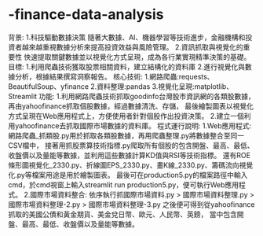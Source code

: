 # -finance-data-analysis
背景:
1.科技驅動數據決策
隨著大數據、AI、機器學習等技術進步，金融機構和投資者越來越重視數據分析來提高投資效益與風險管理。
2.資訊抓取與視覺化的重要性
快速提取關鍵數據並以視覺化方式呈現，成為各行業實現精準決策的基礎。
目標:
1.利用爬蟲技術獲取股票相關資料，建立結構化的資料庫
2.進行視覺化與數據分析，根據結果撰寫洞察報告。
核心技術:
1.網路爬蟲:requests、BeautifulSoup、yfinance
2.資料整理:pandas
3.視覺化呈現:matplotlib、Streamlit
功能:
1.利用網路爬蟲技術抓取goodinfo台灣股市資訊網的各類股數據，再由yahoofinance抓取個股數據，經過數據清洗、存儲，
最後繪製圖表以視覺化方式呈現在Web應用程式上，方便使用者針對個股作出投資決策。
2.建立一個利用yahoofinance去抓取國際市場數據的資料庫。
程式運行說明:
1.Web應用程式:
網路爬蟲_抓類股.py用於抓取各類股數據，再用爬蟲整理.py將數據整合至同一CSV檔中，
接著用抓股票算技術指標.py爬取所有個股的包含開盤、最高、最低、收盤價以及量能等數據，並利用這些數據計算KD值與RSI等技術指標。
還有ROE條形圖視覺化_2330.py、折線圖EPS_2330.py、畫K線_2330.py、籌碼流向視覺化.py等檔案用途是用於繪製圖表。
最後可在production5.py的檔案路徑中輸入cmd，於cmd視窗上輸入streamlit run production5.py，便可執行Web應用程式。
2.國際市場資料整合:
依序執行抓國際市場資料.py > 國際市場資料整理.py > 國際市場資料整理-2.py > 國際市場資料整理-3.py
之後便可得到從yahoofinance抓取的美國公債和黃金期貨、美金兌日幣、歐元、人民幣、英鎊，
當中包含開盤、最高、最低、收盤價以及量能等數據。
